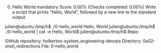 0. Hello World
mandatory
Score: 0.00% (Checks completed: 0.00%)
Write a script that prints “Hello, World”, followed by a new line to the standard output.

julien@ubuntu:/tmp/h$ ./0-hello_world 
Hello, World
julien@ubuntu:/tmp/h$ ./0-hello_world | cat -e
Hello, World$
julien@ubuntu:/tmp/h$ 
Repo:

GitHub repository: holberton-system_engineering-devops
Directory: 0x02-shell_redirections
File: 0-hello_world
